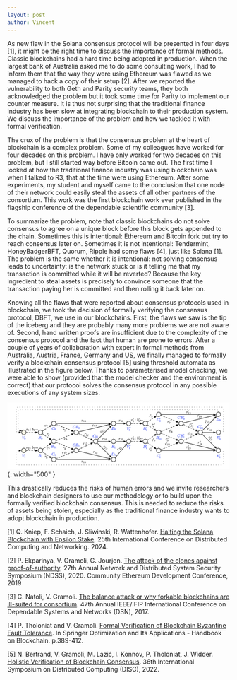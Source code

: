 ```yaml
---
layout: post
author: Vincent
---
```


As new flaw in the Solana consensus protocol will be presented in four days [1], it might be the right time to discuss the importance of formal methods.
Classic blockchains had a hard time being adopted in production. When the largest bank of Australia asked me to do some consulting work, 
I had to inform them that the way they were using Ethereum was flawed as we managed to hack a copy of their setup [2]. 
After we reported the vulnerability to both Geth and Parity security teams, they both acknowledged the problem but it took some time for 
Parity to implement our counter measure. It is thus not surprising that the traditional finance industry has been slow at integrating blockchain 
to their production system. We discuss the importance of the problem and how we tackled it with formal verification.

The crux of the problem is that the consensus problem at the heart of blockchain is a complex problem. Some of my colleagues have worked for four 
decades on this problem. I have only worked for two decades on this problem, but I still started way before Bitcoin came out. 
The first time I looked at how the traditional finance industry was using blockchain was when I talked to R3, that at the time were using Ethereum. 
After some experiments, my student and myself came to the conclusion that one node of their network could easily steal the assets of all other partners 
of the consortium. This work was the first blockchain work ever published in the flagship conference of the dependable scientific community [3].

To summarize the problem, note that classic blockchains do not solve consensus to agree on a unique block before this block gets appended to the chain. 
Sometimes this is intentional: Ethereum and Bitcoin fork but try to reach consensus later on. Sometimes it is not intentional: Tendermint, 
HoneyBadgerBFT, Quorum, Ripple had some flaws [4], just like Solana [1].  The problem is the same whether it is intentional: not solving consensus leads to uncertainty: is the network stuck or is it telling me that my transaction is committed while it will be reverted?
Because the key ingredient to steal assets is precisely to convince someone that the transaction paying her is committed and then rolling it back later on.

Knowing all the flaws that were reported about consensus protocols used in blockchain, we took the decision of formally verifying the consensus protocol, 
DBFT, we use in our blockchains. First, the flaws we saw is the tip of the iceberg and they are probably many more problems we are not aware of.
Second, hand written proofs are insufficient due to the complexity of the consensus protocol and the fact that human are prone to errors. 
After a couple of years of collaboration with expert in formal methods from Australia, Austria, France, Germany and US, we finally managed to formally verify 
a blockchain consensus protocol [5] using threshold automata as illustrated in the figure below. Thanks to parameterised model checking, 
we were able to show (provided that the model checker and the environment is 
correct) that our protocol solves the consensus protocol in any possible executions of any system sizes.

![Dictatorship](/img/formal-verif.png){: width="500" }

This drastically reduces the risks of human errors and we invite researchers and blockchain designers to use our methodology or to build upon the formally 
verified blockchain consensus. This is needed to reduce the risks of assets being stolen, especially as the traditional finance industry wants to adopt 
blockchain in production.

[1] Q. Kniep, F. Schaich, J. Sliwinski, R. Wattenhofer. [Halting the Solana Blockchain with Epsilon Stake](https://tik-db.ee.ethz.ch/file/9d40dad802dd12d9ba1f1b7c1759920c/). 25th International Conference on Distributed Computing and Networking. 2024.

[2] P. Ekparinya, V. Gramoli, G. Jourjon. [The attack of the clones against proof-of-authority](https://gramoli.github.io/pubs/Clone-PoA-NDSS.pdf).  27th Annual Network and Distributed System Security Symposium (NDSS), 2020. Community Ethereum Development Conference, 2019

[3] C. Natoli, V. Gramoli. [The balance attack or why forkable blockchains are ill-suited for consortium](https://gramoli.github.io/pubs/Balance_Attack_DSN17.pdf).  47th Annual IEEE/IFIP International Conference on Dependable Systems and Networks (DSN), 2017.

[4] P. Tholoniat and V. Gramoli. [Formal Verification of Blockchain Byzantine Fault Tolerance](https://arxiv.org/pdf/1909.07453.pdf). In Springer Optimization and Its Applications - Handbook on Blockchain. p.389-412.

[5] N. Bertrand, V. Gramoli, M. Lazić, I. Konnov, P. Tholoniat, J. Widder. [Holistic Verification of Blockchain Consensus](https://gramoli.github.io/pubs/DISC22-holistic-verification.pdf). 36th International Symposium on Distributed Computing (DISC), 2022.
 
